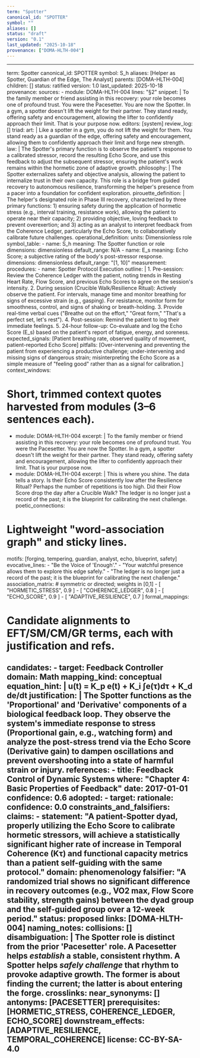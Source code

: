 ```yaml
---
term: "Spotter"
canonical_id: "SPOTTER"
symbol: ""
aliases: []
status: "draft"
version: "0.1"
last_updated: "2025-10-18"
provenance: ["DOMA-HLTH-004"]
---
```


---
term: Spotter
canonical_id: SPOTTER
symbol: S_h
aliases: [Helper as Spotter, Guardian of the Edge, The Analyst]
parents: [DOMA-HLTH-004]
children: []
status: ratified
version: 1.0
last_updated: 2025-10-18
provenance:
  sources:
    - module: DOMA-HLTH-004
      lines: "§2"
      snippet: |
        To the family member or friend assisting in this recovery: your role becomes one of profound trust. You were the Pacesetter. You are now the Spotter. In a gym, a spotter doesn't lift the weight for their partner. They stand ready, offering safety and encouragement, allowing the lifter to confidently approach their limit. That is your purpose now.
  editors: [system]
  review_log: []
triad:
  art: |
    Like a spotter in a gym, you do not lift the weight for them. You stand ready as a guardian of the edge, offering safety and encouragement, allowing them to confidently approach their limit and forge new strength.
  law: |
    The Spotter's primary function is to observe the patient's response to a calibrated stressor, record the resulting Echo Score, and use this feedback to adjust the subsequent stressor, ensuring the patient's work remains within the hormetic zone of adaptive growth.
  philosophy: |
    The Spotter externalizes safety and objective analysis, allowing the patient to internalize trust in their own capacity. This role is a bridge from guided recovery to autonomous resilience, transforming the helper's presence from a pacer into a foundation for confident exploration.
pirouette_definition: |
  The helper's designated role in Phase III recovery, characterized by three primary functions: 1) ensuring safety during the application of hormetic stress (e.g., interval training, resistance work), allowing the patient to operate near their capacity; 2) providing objective, loving feedback to prevent overexertion; and 3) acting as an analyst to interpret feedback from the Coherence Ledger, particularly the Echo Score, to collaboratively calibrate future challenges.
operational_definition:
  units: Dimensionless role
  symbol_table:
    - name: S_h
      meaning: The Spotter function or role
      dimensions: dimensionless
      default_range: N/A
    - name: E_s
      meaning: Echo Score; a subjective rating of the body's post-stressor response.
      dimensions: dimensionless
      default_range: "[1, 10]"
  measurement:
    procedures:
      - name: Spotter Protocol Execution
        outline: |
          1. Pre-session: Review the Coherence Ledger with the patient, noting trends in Resting Heart Rate, Flow Score, and previous Echo Scores to agree on the session's intensity.
          2. During session (Crucible Walk/Resilience Ritual): Actively observe the patient. For intervals, manage time and monitor breathing for signs of excessive strain (e.g., gasping). For resistance, monitor form for smoothness, control, and signs of shaking or breath-holding.
          3. Provide real-time verbal cues ("Breathe out on the effort," "Great form," "That's a perfect set, let's rest").
          4. Post-session: Remind the patient to log their immediate feelings.
          5. 24-hour follow-up: Co-evaluate and log the Echo Score (E_s) based on the patient's report of fatigue, energy, and soreness.
        expected_signals: [Patient breathing rate, observed quality of movement, patient-reported Echo Score]
        pitfalls: [Over-intervening and preventing the patient from experiencing a productive challenge; under-intervening and missing signs of dangerous strain; misinterpreting the Echo Score as a simple measure of "feeling good" rather than as a signal for calibration.]
context_windows:
  # Short, trimmed context quotes harvested from modules (3–6 sentences each).
  - module: DOMA-HLTH-004
    excerpt: |
      To the family member or friend assisting in this recovery: your role becomes one of profound trust. You were the Pacesetter. You are now the Spotter. In a gym, a spotter doesn't lift the weight for their partner. They stand ready, offering safety and encouragement, allowing the lifter to confidently approach their limit. That is your purpose now.
  - module: DOMA-HLTH-004
    excerpt: |
      This is where you shine. The data tells a story. Is their Echo Score consistently low after the Resilience Ritual? Perhaps the number of repetitions is too high. Did their Flow Score drop the day after a Crucible Walk? The ledger is no longer just a record of the past; it is the blueprint for calibrating the next challenge.
poetic_connections:
  # Lightweight "word-association graph" and sticky lines.
  motifs: [forging, tempering, guardian, analyst, echo, blueprint, safety]
  evocative_lines:
    - "Be the Voice of 'Enough'."
    - "Your watchful presence allows them to explore this edge safely."
    - "The ledger is no longer just a record of the past; it is the blueprint for calibrating the next challenge."
  association_matrix:
    # symmetric or directed; weights in [0,1]
    - [ "HORMETIC_STRESS", 0.9 ]
    - [ "COHERENCE_LEDGER", 0.8 ]
    - [ "ECHO_SCORE", 0.9 ]
    - [ "ADAPTIVE_RESILIENCE", 0.7 ]
formal_mappings:
  # Candidate alignments to EFT/SM/CM/GR terms, each with justification and refs.
  candidates:
    - target: Feedback Controller
      domain: Math
      mapping_kind: conceptual
      equation_hint: |
        u(t) = K_p e(t) + K_i ∫e(τ)dτ + K_d de/dt
      justification: |
        The Spotter functions as the 'Proportional' and 'Derivative' components of a biological feedback loop. They observe the system's immediate response to stress (Proportional gain, e.g., watching form) and analyze the post-stress trend via the Echo Score (Derivative gain) to dampen oscillations and prevent overshooting into a state of harmful strain or injury.
      references:
        - title: Feedback Control of Dynamic Systems
          where: "Chapter 4: Basic Properties of Feedback"
          date: 2017-01-01
      confidence: 0.6
  adopted:
    - target: 
      rationale: 
      confidence: 0.0
constraints_and_falsifiers:
  claims:
    - statement: "A patient-Spotter dyad, properly utilizing the Echo Score to calibrate hormetic stressors, will achieve a statistically significant higher rate of increase in Temporal Coherence (Kτ) and functional capacity metrics than a patient self-guiding with the same protocol."
      domain: phenomenology
      falsifier: "A randomized trial shows no significant difference in recovery outcomes (e.g., VO2 max, Flow Score stability, strength gains) between the dyad group and the self-guided group over a 12-week period."
      status: proposed
      links: [DOMA-HLTH-004]
naming_notes:
  collisions: []
  disambiguation: |
    The Spotter role is distinct from the prior 'Pacesetter' role. A Pacesetter helps *establish* a stable, consistent rhythm. A Spotter helps *safely challenge* that rhythm to provoke adaptive growth. The former is about finding the current; the latter is about entering the forge.
crosslinks:
  near_synonyms: []
  antonyms: [PACESETTER]
  prerequisites: [HORMETIC_STRESS, COHERENCE_LEDGER, ECHO_SCORE]
  downstream_effects: [ADAPTIVE_RESILIENCE, TEMPORAL_COHERENCE]
license: CC-BY-SA-4.0
---